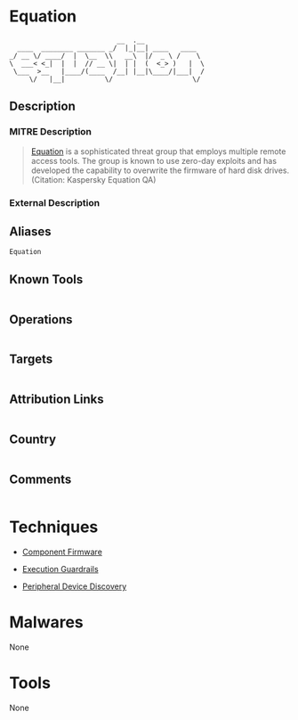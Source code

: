 
# Equation

```
                           __  .__               
  ____  ________ _______ _/  |_|__| ____   ____  
_/ __ \/ ____/  |  \__  \\   __\  |/  _ \ /    \ 
\  ___< <_|  |  |  // __ \|  | |  (  <_> )   |  \
 \___  >__   |____/(____  /__| |__|\____/|___|  /
     \/   |__|          \/                    \/ 

```

## Description

### MITRE Description

> [Equation](https://attack.mitre.org/groups/G0020) is a sophisticated threat group that employs multiple remote access tools. The group is known to use zero-day exploits and has developed the capability to overwrite the firmware of hard disk drives. (Citation: Kaspersky Equation QA)

### External Description

> 

## Aliases

```
Equation
```

## Known Tools

```

```

## Operations

```

```

## Targets

```

```

## Attribution Links

```

```

## Country

```

```

## Comments

```

```

# Techniques


* [Component Firmware](../techniques/Component-Firmware.md)

* [Execution Guardrails](../techniques/Execution-Guardrails.md)
    
* [Peripheral Device Discovery](../techniques/Peripheral-Device-Discovery.md)
    

# Malwares

None

# Tools

None
